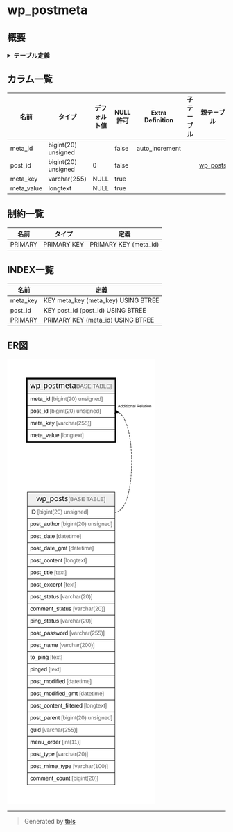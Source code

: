 # wp_postmeta

## 概要

<details>
<summary><strong>テーブル定義</strong></summary>

```sql
CREATE TABLE `wp_postmeta` (
  `meta_id` bigint(20) unsigned NOT NULL AUTO_INCREMENT,
  `post_id` bigint(20) unsigned NOT NULL DEFAULT 0,
  `meta_key` varchar(255) DEFAULT NULL,
  `meta_value` longtext DEFAULT NULL,
  PRIMARY KEY (`meta_id`),
  KEY `post_id` (`post_id`),
  KEY `meta_key` (`meta_key`(191))
) ENGINE=InnoDB AUTO_INCREMENT=[Redacted by tbls] DEFAULT CHARSET=utf8mb4 COLLATE=utf8mb4_unicode_520_ci
```

</details>

## カラム一覧

| 名前         | タイプ                 | デフォルト値       | NULL許可   | Extra Definition | 子テーブル      | 親テーブル                   | コメント     |
| ---------- | ------------------- | ------------ | -------- | ---------------- | ---------- | ----------------------- | -------- |
| meta_id    | bigint(20) unsigned |              | false    | auto_increment   |            |                         |          |
| post_id    | bigint(20) unsigned | 0            | false    |                  |            | [wp_posts](wp_posts.md) |          |
| meta_key   | varchar(255)        | NULL         | true     |                  |            |                         |          |
| meta_value | longtext            | NULL         | true     |                  |            |                         |          |

## 制約一覧

| 名前      | タイプ         | 定義                    |
| ------- | ----------- | --------------------- |
| PRIMARY | PRIMARY KEY | PRIMARY KEY (meta_id) |

## INDEX一覧

| 名前       | 定義                                  |
| -------- | ----------------------------------- |
| meta_key | KEY meta_key (meta_key) USING BTREE |
| post_id  | KEY post_id (post_id) USING BTREE   |
| PRIMARY  | PRIMARY KEY (meta_id) USING BTREE   |

## ER図

![er](wp_postmeta.svg)

---

> Generated by [tbls](https://github.com/k1LoW/tbls)
